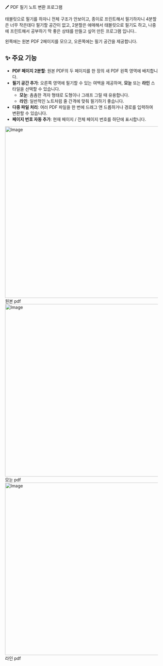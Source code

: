 🖊️ PDF 필기 노트 변환 프로그램

태블릿으로 필기를 하자니 전체 구조가 안보이고, 종이로 프린트해서 필기하자니 4분할은 너무 작은데다 필기할 공간이 없고, 2분할은 애매해서
태블릿으로 필기도 하고, 나중에 프린트해서 공부하기 딱 좋은 상태를 만들고 싶어 만든 프로그램 입니다..

왼쪽에는 원본 PDF 2페이지를 모으고, 오른쪽에는 필기 공간을 제공합니다.


## ✨ 주요 기능

* **PDF 페이지 2분할**: 원본 PDF의 두 페이지를 한 장의 새 PDF 왼쪽 영역에 배치합니다.
* **필기 공간 추가**: 오른쪽 영역에 필기할 수 있는 여백을 제공하며, **모눈** 또는 **라인** 스타일을 선택할 수 있습니다.
    * **모눈**: 촘촘한 격자 형태로 도형이나 그래프 그릴 때 유용합니다.
    * **라인**: 일반적인 노트처럼 줄 간격에 맞춰 필기하기 좋습니다.
* **다중 파일 처리**: 여러 PDF 파일을 한 번에 드래그 앤 드롭하거나 경로를 입력하여 변환할 수 있습니다.
* **페이지 번호 자동 추가**: 현재 페이지 / 전체 페이지 번호를 하단에 표시합니다.

<img width="661" height="566" alt="Image" src="https://github.com/user-attachments/assets/310c89eb-51e0-4d51-bac0-20cac5f5edd9" />
원본 pdf
<img width="666" height="569" alt="Image" src="https://github.com/user-attachments/assets/d989b299-4ec0-4b81-9631-a809e1681d71" />
모눈 pdf
<img width="665" height="569" alt="Image" src="https://github.com/user-attachments/assets/dd41c189-06b7-49b2-a1bd-d97366041352" />
라인 pdf

